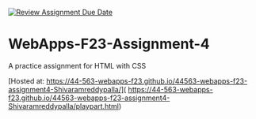 [![Review Assignment Due Date](https://classroom.github.com/assets/deadline-readme-button-24ddc0f5d75046c5622901739e7c5dd533143b0c8e959d652212380cedb1ea36.svg)](https://classroom.github.com/a/4tKarLeg)
# WebApps-F23-Assignment-4
A practice assignment for HTML with CSS

[Hosted at:  https://44-563-webapps-f23.github.io/44563-webapps-f23-assignment4-Shivaramreddypalla/]( https://44-563-webapps-f23.github.io/44563-webapps-f23-assignment4-Shivaramreddypalla/playpart.html)